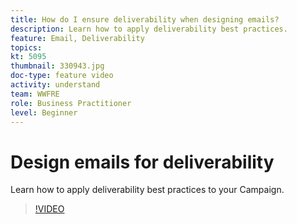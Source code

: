 ```yaml
---
title: How do I ensure deliverability when designing emails?
description: Learn how to apply deliverability best practices.
feature: Email, Deliverability
topics: 
kt: 5095
thumbnail: 330943.jpg
doc-type: feature video
activity: understand
team: WWFRE
role: Business Practitioner
level: Beginner
---
```


# Design emails for deliverability

Learn how to apply deliverability best practices to your Campaign.

>[!VIDEO](https://video.tv.adobe.com/v/330943?quality=12)
